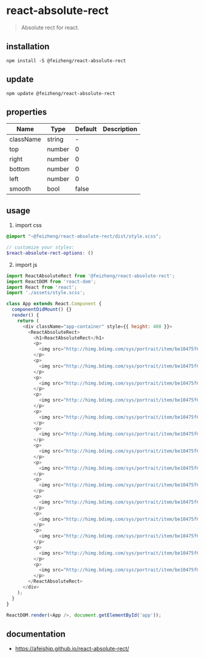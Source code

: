 # react-absolute-rect
> Absolute rect for react.

## installation
```shell
npm install -S @feizheng/react-absolute-rect
```

## update
```shell
npm update @feizheng/react-absolute-rect
```

## properties
| Name      | Type   | Default | Description |
| --------- | ------ | ------- | ----------- |
| className | string | -       |
| top       | number | 0       |
| right     | number | 0       |
| bottom    | number | 0       |
| left      | number | 0       |
| smooth    | bool   | false   |             |


## usage
1. import css
  ```scss
  @import "~@feizheng/react-absolute-rect/dist/style.scss";

  // customize your styles:
  $react-absolute-rect-options: ()
  ```
2. import js
  ```js
  import ReactAbsoluteRect from '@feizheng/react-absolute-rect';
  import ReactDOM from 'react-dom';
  import React from 'react';
  import './assets/style.scss';

  class App extends React.Component {
    componentDidMount() {}
    render() {
      return (
        <div className="app-container" style={{ height: 400 }}>
          <ReactAbsoluteRect>
            <h1>ReactAbsoluteRect</h1>
            <p>
              <img src="http://himg.bdimg.com/sys/portrait/item/be10475f686d6c73db00.jpg" />
            </p>
            <p>
              <img src="http://himg.bdimg.com/sys/portrait/item/be10475f686d6c73db00.jpg" />
            </p>
            <p>
              <img src="http://himg.bdimg.com/sys/portrait/item/be10475f686d6c73db00.jpg" />
            </p>
            <p>
              <img src="http://himg.bdimg.com/sys/portrait/item/be10475f686d6c73db00.jpg" />
            </p>
            <p>
              <img src="http://himg.bdimg.com/sys/portrait/item/be10475f686d6c73db00.jpg" />
            </p>
            <p>
              <img src="http://himg.bdimg.com/sys/portrait/item/be10475f686d6c73db00.jpg" />
            </p>
            <p>
              <img src="http://himg.bdimg.com/sys/portrait/item/be10475f686d6c73db00.jpg" />
            </p>
            <p>
              <img src="http://himg.bdimg.com/sys/portrait/item/be10475f686d6c73db00.jpg" />
            </p>
            <p>
              <img src="http://himg.bdimg.com/sys/portrait/item/be10475f686d6c73db00.jpg" />
            </p>
            <p>
              <img src="http://himg.bdimg.com/sys/portrait/item/be10475f686d6c73db00.jpg" />
            </p>
            <p>
              <img src="http://himg.bdimg.com/sys/portrait/item/be10475f686d6c73db00.jpg" />
            </p>
            <p>
              <img src="http://himg.bdimg.com/sys/portrait/item/be10475f686d6c73db00.jpg" />
            </p>
            <p>
              <img src="http://himg.bdimg.com/sys/portrait/item/be10475f686d6c73db00.jpg" />
            </p>
            <p>
              <img src="http://himg.bdimg.com/sys/portrait/item/be10475f686d6c73db00.jpg" />
            </p>
          </ReactAbsoluteRect>
        </div>
      );
    }
  }

  ReactDOM.render(<App />, document.getElementById('app'));

  ```

## documentation
- https://afeiship.github.io/react-absolute-rect/

